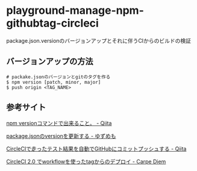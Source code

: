 # playground-manage-npm-githubtag-circleci
package.json.versionのバージョンアップとそれに伴うCIからのビルドの検証


## バージョンアップの方法

```
# packake.jsonのバージョンとgitのタグを作る
$ npm version [patch, minor, major]
$ push origin <TAG_NAME>
```

## 参考サイト
[npm versionコマンドで出来ること。 - Qiita](https://qiita.com/minamo173/items/8b8b27bc6ecd17ad925e)

[package.jsonのversionを更新する - ゆずめも](https://yuzu441.hateblo.jp/entry/2018/03/23/213638)

[CircleCIで走ったテスト結果を自動でGitHubにコミットプッシュする - Qiita](https://qiita.com/yousan/items/08de8c3b81b21a57bd5c)

[CircleCI 2.0 でworkflowを使ったtagからのデプロイ - Carpe Diem](https://christina04.hatenablog.com/entry/circleci-workflow)